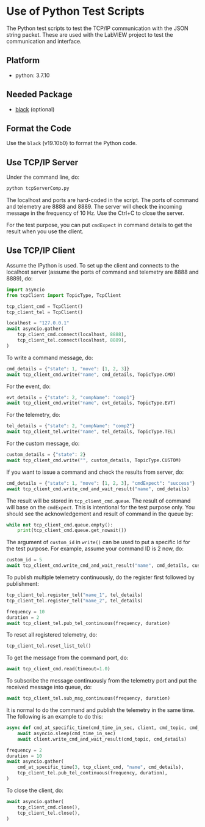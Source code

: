 # Use of Python Test Scripts

The Python test scripts to test the TCP/IP communication with the JSON string packet.
These are used with the LabVIEW project to test the communication and interface.

## Platform

- python: 3.7.10

## Needed Package

- [black](https://github.com/psf/black) (optional)

## Format the Code

Use the `black` (v19.10b0) to format the Python code.

## Use TCP/IP Server

Under the command line, do:

```bash
python tcpServerComp.py
```

The localhost and ports are hard-coded in the script.
The ports of command and telemetry are 8888 and 8889.
The server will check the incoming message in the frequency of 10 Hz.
Use the Ctrl+C to close the server.

For the test purpose, you can put `cmdExpect` in command details to get the result when you use the client.

## Use TCP/IP Client

Assume the IPython is used.
To set up the client and connects to the localhost server (assume the ports of command and telemetry are 8888 and 8889), do:

```python
import asyncio
from tcpClient import TopicType, TcpClient

tcp_client_cmd = TcpClient()
tcp_client_tel = TcpClient() 

localhost = "127.0.0.1"
await asyncio.gather(
    tcp_client_cmd.connect(localhost, 8888),
    tcp_client_tel.connect(localhost, 8889),
)
```

To write a command message, do:

```python
cmd_details = {"state": 1, "move": [1, 2, 3]}
await tcp_client_cmd.write("name", cmd_details, TopicType.CMD)
```

For the event, do:

```python
evt_details = {"state": 2, "compName": "comp1"}
await tcp_client_cmd.write("name", evt_details, TopicType.EVT)
```

For the telemetry, do:

```python
tel_details = {"state": 2, "compName": "comp2"}
await tcp_client_tel.write("name", tel_details, TopicType.TEL)
```

For the custom message, do:

```python
custom_details = {"state": 2}
await tcp_client_cmd.write("", custom_details, TopicType.CUSTOM)
```

If you want to issue a command and check the results from server, do:

```python
cmd_details = {"state": 1, "move": [1, 2, 3], "cmdExpect": "success"}
await tcp_client_cmd.write_cmd_and_wait_result("name", cmd_details)
```

The result will be stored in `tcp_client_cmd.queue`.
The result of command will base on the `cmdExpect`.
This is intentional for the test purpose only.
You should see the acknowledgement and result of command in the queue by:

```python
while not tcp_client_cmd.queue.empty():
    print(tcp_client_cmd.queue.get_nowait())
```

The argument of `custom_id` in `write()` can be used to put a specific Id for the test purpose.
For example, assume your command ID is 2 now, do:

```python
custom_id = 5
await tcp_client_cmd.write_cmd_and_wait_result("name", cmd_details, custom_id=custom_id)
```

To publish multiple telemetry continuously, do the register first followed by publishment:

```python
tcp_client_tel.register_tel("name_1", tel_details)
tcp_client_tel.register_tel("name_2", tel_details)

frequency = 10
duration = 2
await tcp_client_tel.pub_tel_continuous(frequency, duration)
```

To reset all registered telemetry, do:

```python
tcp_client_tel.reset_list_tel()
```

To get the message from the command port, do:

```python
await tcp_client_cmd.read(timeout=1.0)
```

To subscribe the message continuously from the telemetry port and put the received message into queue, do:

```python
await tcp_client_tel.sub_msg_continuous(frequency, duration)
```

It is normal to do the command and publish the telemetry in the same time.
The following is an example to do this:

```python
async def cmd_at_specific_time(cmd_time_in_sec, client, cmd_topic, cmd_details):
    await asyncio.sleep(cmd_time_in_sec)
    await client.write_cmd_and_wait_result(cmd_topic, cmd_details)

frequency = 2
duration = 10
await asyncio.gather(
    cmd_at_specific_time(3, tcp_client_cmd, "name", cmd_details),
    tcp_client_tel.pub_tel_continuous(frequency, duration),
)
```

To close the client, do:

```python
await asyncio.gather(
    tcp_client_cmd.close(),
    tcp_client_tel.close(),
)
```
